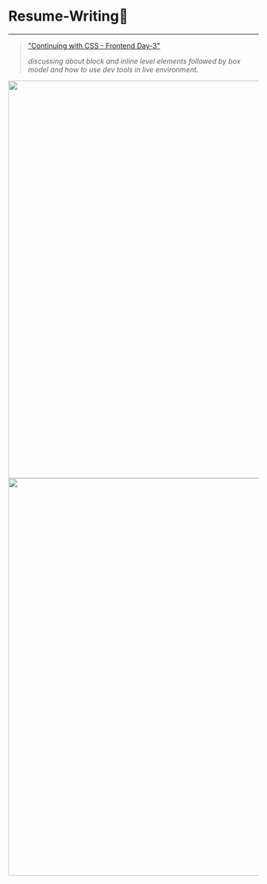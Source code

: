 # Resume-Writing📝
---

>["Continuing with CSS - Frontend Day-3"]( https://www.youtube.com/watch?v=EmXf7YcFmhs "Frontend Day-3") 
>
>_discussing about block and inline level elements followed by box model and how to use dev tools in live environment._

<img src="https://drive.google.com/uc?export=view&id=12njrYwsbH57ZiI5ZjReMximV8gSATFh8" width="720" height="800">
<img src="https://drive.google.com/uc?export=view&id=1xg3AHBQ6VRxWd5F1o36DxyXx-d-fuBRQ" width="720" height="800">

